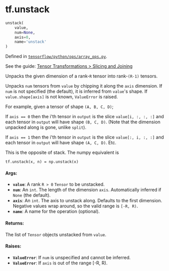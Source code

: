 <div itemscope itemtype="http://developers.google.com/ReferenceObject">
<meta itemprop="name" content="tf.unstack" />
</div>

# tf.unstack

``` python
unstack(
    value,
    num=None,
    axis=0,
    name='unstack'
)
```



Defined in [`tensorflow/python/ops/array_ops.py`](https://www.tensorflow.org/code/tensorflow/python/ops/array_ops.py).

See the guide: [Tensor Transformations > Slicing and Joining](../../../api_guides/python/array_ops.md#Slicing_and_Joining)

Unpacks the given dimension of a rank-`R` tensor into rank-`(R-1)` tensors.

Unpacks `num` tensors from `value` by chipping it along the `axis` dimension.
If `num` is not specified (the default), it is inferred from `value`'s shape.
If `value.shape[axis]` is not known, `ValueError` is raised.

For example, given a tensor of shape `(A, B, C, D)`;

If `axis == 0` then the i'th tensor in `output` is the slice
  `value[i, :, :, :]` and each tensor in `output` will have shape `(B, C, D)`.
  (Note that the dimension unpacked along is gone, unlike `split`).

If `axis == 1` then the i'th tensor in `output` is the slice
  `value[:, i, :, :]` and each tensor in `output` will have shape `(A, C, D)`.
Etc.

This is the opposite of stack.  The numpy equivalent is

    tf.unstack(x, n) = np.unstack(x)

#### Args:

* <b>`value`</b>: A rank `R > 0` `Tensor` to be unstacked.
* <b>`num`</b>: An `int`. The length of the dimension `axis`. Automatically inferred
    if `None` (the default).
* <b>`axis`</b>: An `int`. The axis to unstack along. Defaults to the first
    dimension. Negative values wrap around, so the valid range is `[-R, R)`.
* <b>`name`</b>: A name for the operation (optional).


#### Returns:

The list of `Tensor` objects unstacked from `value`.


#### Raises:

* <b>`ValueError`</b>: If `num` is unspecified and cannot be inferred.
* <b>`ValueError`</b>: If `axis` is out of the range [-R, R).
